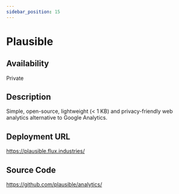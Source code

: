 ```yaml
---
sidebar_position: 15
---
```


# Plausible

## Availability
Private

## Description
Simple, open-source, lightweight (< 1 KB) and privacy-friendly web analytics alternative to Google Analytics.

## Deployment URL
https://plausible.flux.industries/

## Source Code
https://github.com/plausible/analytics/